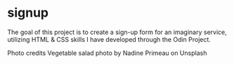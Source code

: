 # signup

The goal of this project is to create a sign-up form for an imaginary service, utilizing HTML & CSS skills I have developed through the Odin Project.

Photo credits
Vegetable salad photo by Nadine Primeau on Unsplash
